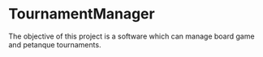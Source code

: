 # TournamentManager
The objective of this project is a software which can manage board game and petanque tournaments.
